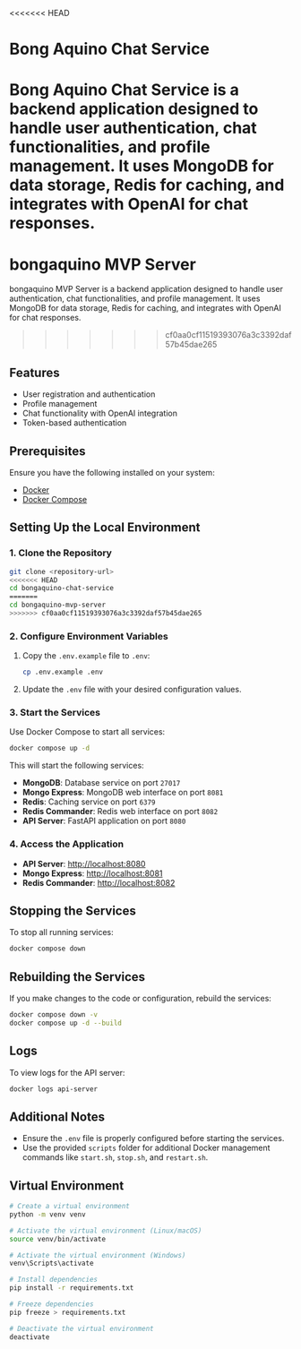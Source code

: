 <<<<<<< HEAD
# Bong Aquino Chat Service

Bong Aquino Chat Service is a backend application designed to handle user authentication, chat functionalities, and profile management. It uses MongoDB for data storage, Redis for caching, and integrates with OpenAI for chat responses.
=======
# bongaquino MVP Server

bongaquino MVP Server is a backend application designed to handle user authentication, chat functionalities, and profile management. It uses MongoDB for data storage, Redis for caching, and integrates with OpenAI for chat responses.
>>>>>>> cf0aa0cf11519393076a3c3392daf57b45dae265

## Features
- User registration and authentication
- Profile management
- Chat functionality with OpenAI integration
- Token-based authentication

## Prerequisites
Ensure you have the following installed on your system:
- [Docker](https://www.docker.com/)
- [Docker Compose](https://docs.docker.com/compose/)

## Setting Up the Local Environment

### 1. Clone the Repository
```bash
git clone <repository-url>
<<<<<<< HEAD
cd bongaquino-chat-service
=======
cd bongaquino-mvp-server
>>>>>>> cf0aa0cf11519393076a3c3392daf57b45dae265
```

### 2. Configure Environment Variables
1. Copy the `.env.example` file to `.env`:
   ```bash
   cp .env.example .env
   ```
2. Update the `.env` file with your desired configuration values.

### 3. Start the Services
Use Docker Compose to start all services:
```bash
docker compose up -d
```

This will start the following services:
- **MongoDB**: Database service on port `27017`
- **Mongo Express**: MongoDB web interface on port `8081`
- **Redis**: Caching service on port `6379`
- **Redis Commander**: Redis web interface on port `8082`
- **API Server**: FastAPI application on port `8080`

### 4. Access the Application
- **API Server**: [http://localhost:8080](http://localhost:8080)
- **Mongo Express**: [http://localhost:8081](http://localhost:8081)
- **Redis Commander**: [http://localhost:8082](http://localhost:8082)

## Stopping the Services
To stop all running services:
```bash
docker compose down
```

## Rebuilding the Services
If you make changes to the code or configuration, rebuild the services:
```bash
docker compose down -v
docker compose up -d --build
```

## Logs
To view logs for the API server:
```bash
docker logs api-server
```

## Additional Notes
- Ensure the `.env` file is properly configured before starting the services.
- Use the provided `scripts` folder for additional Docker management commands like `start.sh`, `stop.sh`, and `restart.sh`.

## Virtual Environment
```bash
# Create a virtual environment
python -m venv venv

# Activate the virtual environment (Linux/macOS)
source venv/bin/activate

# Activate the virtual environment (Windows)
venv\Scripts\activate

# Install dependencies
pip install -r requirements.txt

# Freeze dependencies
pip freeze > requirements.txt

# Deactivate the virtual environment
deactivate
```
